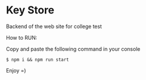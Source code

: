 # Key Store

Backend of the web site for college test

How to RUN:

Copy and paste the following command in your console

```
$ npm i && npm run start
```

Enjoy =)
